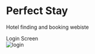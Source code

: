 # Perfect Stay
 Hotel finding and booking webiste

Login Screen 
<br>
![login](https://github.com/yash0865/Perfect-Stay/assets/97961881/f486df75-ecf4-413a-820e-9a487ad7d2a1)
